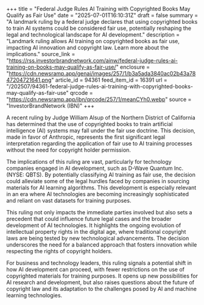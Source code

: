 +++
title = "Federal Judge Rules AI Training with Copyrighted Books May Qualify as Fair Use"
date = "2025-07-01T16:10:31Z"
draft = false
summary = "A landmark ruling by a federal judge declares that using copyrighted books to train AI systems could be considered fair use, potentially reshaping the legal and technological landscape for AI development."
description = "Landmark ruling allows AI training on copyrighted books as fair use, impacting AI innovation and copyright law. Learn more about the implications."
source_link = "https://rss.investorbrandnetwork.com/ainw/federal-judge-rules-ai-training-on-books-may-qualify-as-fair-use/"
enclosure = "https://cdn.newsramp.app/genai/images/257/1/b3a5ada3840ac02b43a7847204721641.png"
article_id = 94361
feed_item_id = 16391
url = "/202507/94361-federal-judge-rules-ai-training-with-copyrighted-books-may-qualify-as-fair-use"
qrcode = "https://cdn.newsramp.app/ibn/qrcode/257/1/meanCYh0.webp"
source = "InvestorBrandNetwork (IBN)"
+++

<p>A recent ruling by Judge William Alsup of the Northern District of California has determined that the use of copyrighted books to train artificial intelligence (AI) systems may fall under the fair use doctrine. This decision, made in favor of Anthropic, represents the first significant legal interpretation regarding the application of fair use to AI training processes without the need for copyright holder permission.</p><p>The implications of this ruling are vast, particularly for technology companies engaged in AI development, such as D-Wave Quantum Inc. (NYSE: QBTS). By potentially classifying AI training as fair use, the decision could alleviate some of the legal hurdles faced by companies in sourcing materials for AI learning algorithms. This development is especially relevant in an era where AI technologies are becoming increasingly sophisticated and reliant on vast datasets for training purposes.</p><p>This ruling not only impacts the immediate parties involved but also sets a precedent that could influence future legal cases and the broader development of AI technologies. It highlights the ongoing evolution of intellectual property rights in the digital age, where traditional copyright laws are being tested by new technological advancements. The decision underscores the need for a balanced approach that fosters innovation while respecting the rights of copyright holders.</p><p>For business and technology leaders, this ruling signals a potential shift in how AI development can proceed, with fewer restrictions on the use of copyrighted materials for training purposes. It opens up new possibilities for AI research and development, but also raises questions about the future of copyright law and its adaptation to the challenges posed by AI and machine learning technologies.</p>